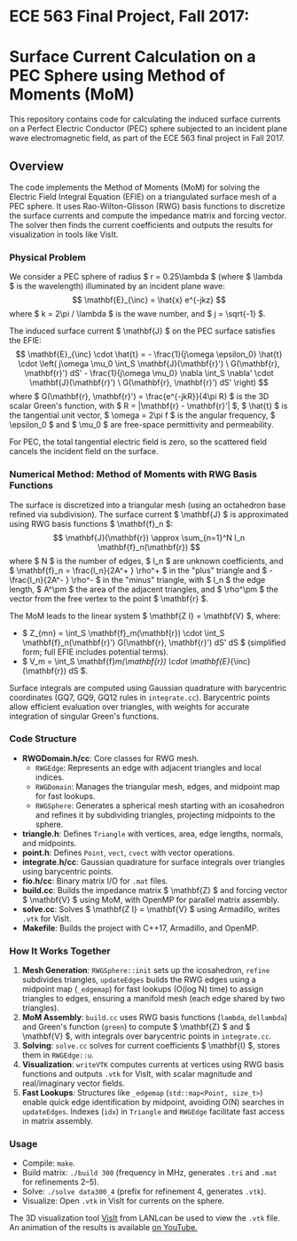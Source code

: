 # ECE 563 Final Project, Fall 2017:
# Surface Current Calculation on a PEC Sphere using Method of Moments (MoM)

This repository contains code for calculating the induced surface currents on a Perfect Electric Conductor (PEC) sphere subjected to an incident plane wave electromagnetic field, as part of the ECE 563 final project in Fall 2017.

## Overview
The code implements the Method of Moments (MoM) for solving the Electric Field Integral Equation (EFIE) on a triangulated surface mesh of a PEC sphere. It uses Rao-Wilton-Glisson (RWG) basis functions to discretize the surface currents and compute the impedance matrix and forcing vector. The solver then finds the current coefficients and outputs the results for visualization in tools like VisIt.

### Physical Problem
We consider a PEC sphere of radius $ r = 0.25\lambda $ (where $ \lambda $ is the wavelength) illuminated by an incident plane wave:
$$
\mathbf{E}_{\inc} = \hat{x} e^{-jkz}
$$
where $ k = 2\pi / \lambda $ is the wave number, and $ j = \sqrt{-1} $.

The induced surface current $ \mathbf{J} $ on the PEC surface satisfies the EFIE:
$$
\mathbf{E}_{\inc} \cdot \hat{t} = - \frac{1}{j\omega \epsilon_0} \hat{t} \cdot \left( j\omega \mu_0 \int_S \mathbf{J}(\mathbf{r}') \ G(\mathbf{r}, \mathbf{r}') dS' - \frac{1}{j\omega \mu_0} \nabla \int_S \nabla' \cdot \mathbf{J}(\mathbf{r}') \ G(\mathbf{r}, \mathbf{r}') dS' \right)
$$
where $ G(\mathbf{r}, \mathbf{r}') = \frac{e^{-jkR}}{4\pi R} $ is the 3D scalar Green's function, with $ R = |\mathbf{r} - \mathbf{r}'| $, $ \hat{t} $ is the tangential unit vector, $ \omega = 2\pi f $ is the angular frequency, $ \epsilon_0 $ and $ \mu_0 $ are free-space permittivity and permeability.

For PEC, the total tangential electric field is zero, so the scattered field cancels the incident field on the surface.

### Numerical Method: Method of Moments with RWG Basis Functions
The surface is discretized into a triangular mesh (using an octahedron base refined via subdivision). The surface current $ \mathbf{J} $ is approximated using RWG basis functions $ \mathbf{f}_n $:
$$
\mathbf{J}(\mathbf{r}) \approx \sum_{n=1}^N I_n \mathbf{f}_n(\mathbf{r})
$$
where $ N $ is the number of edges, $ I_n $ are unknown coefficients, and $ \mathbf{f}_n = \frac{l_n}{2A^+ } \rho^+ $ in the "plus" triangle and $ -\frac{l_n}{2A^- } \rho^- $ in the "minus" triangle, with $ l_n $ the edge length, $ A^\pm $ the area of the adjacent triangles, and $ \rho^\pm $ the vector from the free vertex to the point $ \mathbf{r} $.

The MoM leads to the linear system $ \mathbf{Z I} = \mathbf{V} $, where:
- $ Z_{mn} = \int_S \mathbf{f}_m(\mathbf{r}) \cdot \int_S \mathbf{f}_n(\mathbf{r}') G(\mathbf{r}, \mathbf{r}') dS' dS $ (simplified form; full EFIE includes potential terms).
- $ V_m = \int_S \mathbf{f}_m(\mathbf{r}) \cdot \mathbf{E}_{\inc}(\mathbf{r}) dS $.

Surface integrals are computed using Gaussian quadrature with barycentric coordinates (GQ7, GQ9, GQ12 rules in `integrate.cc`). Barycentric points allow efficient evaluation over triangles, with weights for accurate integration of singular Green's functions.

### Code Structure
- **RWGDomain.h/cc**: Core classes for RWG mesh.
  - `RWGEdge`: Represents an edge with adjacent triangles and local indices.
  - `RWGDomain`: Manages the triangular mesh, edges, and midpoint map for fast lookups.
  - `RWGSphere`: Generates a spherical mesh starting with an icosahedron and refines it by subdividing triangles, projecting midpoints to the sphere.
- **triangle.h**: Defines `Triangle` with vertices, area, edge lengths, normals, and midpoints.
- **point.h**: Defines `Point`, `vect`, `cvect` with vector operations.
- **integrate.h/cc**: Gaussian quadrature for surface integrals over triangles using barycentric points.
- **fio.h/cc**: Binary matrix I/O for `.mat` files.
- **build.cc**: Builds the impedance matrix $ \mathbf{Z} $ and forcing vector $ \mathbf{V} $ using MoM, with OpenMP for parallel matrix assembly.
- **solve.cc**: Solves $ \mathbf{Z I} = \mathbf{V} $ using Armadillo, writes `.vtk` for VisIt.
- **Makefile**: Builds the project with C++17, Armadillo, and OpenMP.

### How It Works Together
1. **Mesh Generation**: `RWGSphere::init` sets up the icosahedron, `refine` subdivides triangles, `updateEdges` builds the RWG edges using a midpoint map (`_edgemap`) for fast lookups (O(log N) time) to assign triangles to edges, ensuring a manifold mesh (each edge shared by two triangles).
2. **MoM Assembly**: `build.cc` uses RWG basis functions (`lambda`, `dellambda`) and Green's function (`green`) to compute $ \mathbf{Z} $ and $ \mathbf{V} $, with integrals over barycentric points in `integrate.cc`.
3. **Solving**: `solve.cc` solves for current coefficients $ \mathbf{I} $, stores them in `RWGEdge::u`.
4. **Visualization**: `writeVTK` computes currents at vertices using RWG basis functions and outputs `.vtk` for VisIt, with scalar magnitude and real/imaginary vector fields.
5. **Fast Lookups**: Structures like `_edgemap` (`std::map<Point, size_t>`) enable quick edge identification by midpoint, avoiding O(N) searches in `updateEdges`. Indexes (`idx`) in `Triangle` and `RWGEdge` facilitate fast access in matrix assembly.

### Usage
- Compile: `make`.
- Build matrix: `./build 300` (frequency in MHz, generates `.tri` and `.mat` for refinements 2–5).
- Solve: `./solve data300_4` (prefix for refinement 4, generates `.vtk`).
- Visualize: Open `.vtk` in VisIt for currents on the sphere.

The 3D visualization tool [VisIt](https://visit-dav.github.io/visit-website/index.html)
from LANLcan be used to view the `.vtk` file. An animation of the results is available
[on YouTube.](https://www.youtube.com/watch?v=WIDFqDFXxaQ)
